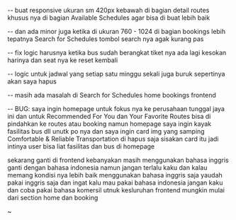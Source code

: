 -- buat responsive ukuran sm 420px kebawah di bagian detail routes khusus nya di bagian Available Schedules agar bisa di buat lebih baik

-- dan ada minor juga ketika di ukuran 760 - 1024 di bagian bookings lebih tepatnya Search for Schedules tombol search nya agak kurang pas

-- fix logic harusnya ketika bus sudah berangkat tiket nya ada lagi kesokan harinya dan seat nya ke reset kembali

-- logic untuk jadwal yang setiap satu minggu sekali juga buruk sepertinya akan saya hapus

-- masih ada masalah di Search for Schedules home bookings frontend

-- BUG: saya ingin homepage untuk fokus nya ke perusahaan tunggal jaya ini dan untuk Recommended For You dan Your Favorite Routes bisa di pindahkan ke routes atau booking namun homepage saya ingin kayak fasilitas bus dll unutk po nya dan saya ingin card img  yang samping Comfortable & Reliable Transportation di hapus saja sisakan card itu jadi intinya user bisa liat fasilitas dan bus di homepage


sekarang ganti di frontend kebanyakan masih menggunakan bahasa inggris ganti dengan bahasa indonesia namun jangan terlalu kaku dan kalau memang kondisi nya lebih baik menggunakan bahasa inggris saja yaudah pakai inggris saja dan ingat kalu mau pakai bahasa indonesia jangan kaku dan coba pakai bahasa komersil utnuk kesluruhan frontend mungkin mulai dari section home dan  booking 


~